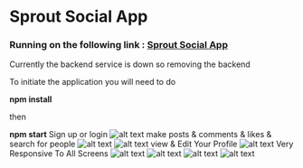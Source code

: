 # Sprout Social App

### Running on the following link : [Sprout Social App](https://sprout-social.vercel.app/)

Currently the backend service is down so removing the backend

To initiate the application you will need to do 

**npm install**

then

 **npm start** 
Sign up or login
![alt text](https://i.ibb.co/p1wGFH2/Screenshot-1.png)
make posts & comments & likes & search for people
![alt text](https://i.ibb.co/pLHjmBQ/Screenshot-2.png)
![alt text](https://i.ibb.co/n0gX0W4/Screenshot-3.png)
view & Edit Your Profile
![alt text](https://i.ibb.co/5xtp5Yj/Screenshot-4.png)
Very Responsive To All Screens
![alt text](https://i.ibb.co/BCq9KF3/Screenshot-5.png)
![alt text](https://i.ibb.co/RYydcWp/Screenshot-6.png)
![alt text](https://i.ibb.co/Z2nXV04/Screenshot-7.png)
![alt text](https://i.ibb.co/kyh1Pwc/Screenshot-8.png)
